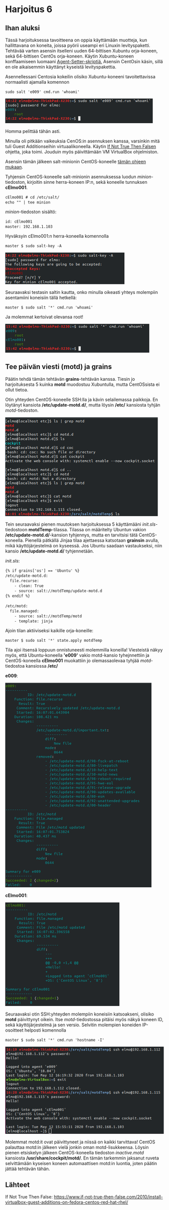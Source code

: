 # Harjoitus 6

## Ihan aluksi

Tässä harjoituksessa tavoitteena on oppia käyttämään muotteja, kun hallittavana on koneita, joissa pyörii useampi eri Linuxin levityspaketti. Tehtävää varten asensin itselleni uuden 64-bittisen Xubuntu orja-koneen, sekä 64-bittisen CentOs orja-koneen. Käytin Xubuntu-koneen konffaamiseen luomaani [Agent-Setter-skriptiä.](https://github.com/rootElmo/Agent-Setter) Asensin CentOsin käsin, sillä en ole aikaisemmin käyttänyt kyseistä levityspakettia.

Asennellessani Centosia kokeilin olisiko Xubuntu-koneeni tavoitettavissa normaalisti ajamalla komennon

	sudo salt 'e009' cmd.run 'whoami'

![scrshot1](../images/scrshot001.png)

Homma pelittää tähän asti.

Minulla oli pitkään vaikeuksia CenOS:in asennuksen kanssa, varsinkin mitä tuli Guest Additionseihin virtuaalikoneella. Käytin [If Not True Then Falsen](https://www.if-not-true-then-false.com/2010/install-virtualbox-guest-additions-on-fedora-centos-red-hat-rhel/) ohjetta, joka toimi. Jouduin myös päivittämään VM VirtualBox ohjelmiston.

Asensin tämän jälkeen salt-minionin CentOS-koneelle [tämän ohjeen mukaan](https://repo.saltstack.com/#rhel).

Tyhjensin CentOS-koneelle salt-minionin asennuksessa luodun _minion_-tiedoston, kirjoitin sinne herra-koneen IP:n, sekä koneelle tunnuksen **cElmo001**.

	cElmo001 # cd /etc/salt/
	echo "" | tee minion

_minion_-tiedoston sisältö:

	id: cElmo001
	master: 192.168.1.103

Hyväksyin cElmo001:n herra-koneella komennolla

	master $ sudo salt-key -A

![scrshot2](../images/scrshot002.png)

Seuraavaksi testasin saltin kautta, onko minulla oikeasti yhteys molempiin asentamiini koneisiin tällä hetkellä:

	master $ sudo salt '*' cmd.run 'whoami'

Ja molemmat kertoivat olevansa root!

![scrshot3](../images/scrshot003.png)

## Tee päivän viesti (motd) ja grains

Päätin tehdä tämän tehtävän **grains**-tehtävän kanssa. Tiesin jo harjoituksesta 5 kuinka **motd** muodostuu Xubuntulla, mutta CentOSsista ei ollut tietoa.

Otin yhteyden CentOS-koneelle SSH:lla ja kävin selailemassa paikkoja. En löytänyt kansiota **/etc/update-motd.d/**, mutta löysin **/etc/** kansiosta tyhjän _motd_-tiedoston.

![scrshot4](../images/scrshot004.png)

Tein seuraavaksi pienen muutoksen harjoituksessa 5 käyttämääni _init.sls_-tiedostoon **motdTemp**-tilassa. Tilassa on määritelty Ubuntun vakion **/etc/update-motd.d/**-kansion tyhjennys, mutta en tarvitsisi tätä CentOS-koneella. Pienellä pätkällä Jinjaa tilaa ajettaessa katsotaan **grainsin** avulla, mikä käyttöjärjestelmä on kyseessä. Jos Ubuntu saadaan vastaukseksi, niin kansio **/etc/update-motd.d/** tyhjennetään.

_init.sls_:

	{% if grains['os'] == 'Ubuntu' %}
	/etc/update-motd.d:
	  file.recurse:
	    - clean: True
	    - source: salt://motdTemp/update-motd.d
	{% endif %}

	/etc/motd:
	  file.managed:
	    - source: salt://motdTemp/motd
	    - template: jinja

Ajoin tilan aktiiviseksi kaikille orja-koneille:

	master $ sudo salt '*' state.apply motdTemp

Tila ajoi itsensä loppuun onnistuneesti molemmilla koneilla! Viesteistä näkyy myös, että Ubuntu-koneella **'e009'** vakio motd-kansio tyhejnnettiin ja CentOS-koneella **cElmo001** muokattiin jo olemassaolevaa tyhjää _motd_-tiedostoa kansiossa **/etc/**

**e009**:

![scrshot5](../images/scrshot005.png)


**cElmo001**:

![scrshot6](../images/scrshot006.png)


Seuraavaksi otin SSH:yhteyden molempiin koneisiin katsoakseni, olisiko **motd** päivittynyt oikein. Itse _motd_-tiedostossa pitäisi myös näkyä koneen ID, sekä käyttöjärjestelmä ja sen versio. Selvitin molempien koneiden IP-osoitteet helposti komennolla

	master $ sudo salt '*' cmd.run 'hostname -I'

![scrshot7](../images/scrshot007.png)

Molemmat motd:it ovat päivittyneet ja niissä on kaikki tarvittava! CentOS palauttaa motd:in jälkeen vielä jonkin oman motd-lisukkeensa. Löysin pienen etsiskelyn jälkeen CentOS-koneella tiedoston _inactive.motd_ kansiosta **/usr/share/cockpit/motd/**. En tämän tarkemmin jaksanut ruveta selvittämään kyseisen koneen automaattisen motd:in luontia, joten päätin jättää tehtävän tähän.



## Lähteet

If Not True Then False: https://www.if-not-true-then-false.com/2010/install-virtualbox-guest-additions-on-fedora-centos-red-hat-rhel/
